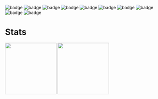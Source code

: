  

![badge](https://img.shields.io/badge/NEXTJS-ffffff.svg?style=flat&logo=Next.js&logoColor=ffffff&labelColor=000000)
![badge](https://img.shields.io/badge/SUPABASE-7cd08a.svg?style=flat&logo=Supabase&logoColor=7cd08a&labelColor=000000)
![badge](https://img.shields.io/badge/TAILWIND_CSS-5ebfe8.svg?style=flat&logo=Tailwind-CSS&logoColor=5ebfe8&labelColor=000000)
![badge](https://img.shields.io/badge/NODEJS-7cec32.svg?style=flat&logo=Node.js&logoColor=7cec32&labelColor=000000)
![badge](https://img.shields.io/badge/FLUTTER-4bc9e2.svg?style=flat&logo=Flutter&logoColor=4bc9e2&labelColor=000000)
![badge](https://img.shields.io/badge/LINUX-ffffff.svg?style=flat&logo=Linux&logoColor=ffffff&labelColor=000000)
![badge](https://img.shields.io/badge/JAVASCRIPT-fff705.svg?style=flat&logo=JavaScript&logoColor=fff705&labelColor=000000)
![badge](https://img.shields.io/badge/HTML-ff8800.svg?style=flat&logo=HTML5&logoColor=ff8800&labelColor=000000)
![badge](https://img.shields.io/badge/CSS-00bfff.svg?style=flat&logo=CSS3&logoColor=00bfff&labelColor=000000)
![badge](https://img.shields.io/badge/ARDUINO-00ffcc.svg?style=flat&logo=Arduino&logoColor=00ffcc&labelColor=000000)




# Stats

<div>
  <img height="170px"  src="https://github-readme-stats.vercel.app/api?username=danieldavemena&card_width=350&hide_border=true&show_icons=true&theme=dark"/>
  <img height="170px"  src="https://github-readme-stats.vercel.app/api/top-langs/?username=danieldavemena&card_width=350&hide_border=true&hide_progress=true&theme=dark"/>
</div>
